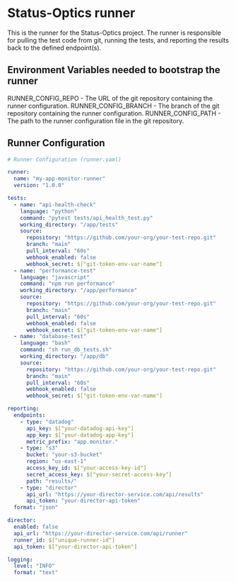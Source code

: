 # Status-Optics runner
This is the runner for the Status-Optics project. The runner is responsible for pulling the test code from git, running the tests, and reporting the results back to the defined endpoint(s).

## Environment Variables needed to bootstrap the runner
RUNNER_CONFIG_REPO - The URL of the git repository containing the runner configuration.
RUNNER_CONFIG_BRANCH - The branch of the git repository containing the runner configuration.
RUNNER_CONFIG_PATH - The path to the runner configuration file in the git repository.


## Runner Configuration
```yaml
# Runner Configuration (runner.yaml)

runner:
  name: "my-app-monitor-runner"
  version: "1.0.0"

tests:
  - name: "api-health-check"
    language: "python"
    command: "pytest tests/api_health_test.py"
    working_directory: "/app/tests"
    source:
      repository: "https://github.com/your-org/your-test-repo.git"
      branch: "main"
      pull_interval: "60s"
      webhook_enabled: false
      webhook_secret: $["git-token-env-var-name"]
  - name: "performance-test"
    language: "javascript"
    command: "npm run performance"
    working_directory: "/app/performance"
    source:
      repository: "https://github.com/your-org/your-test-repo.git"
      branch: "main"
      pull_interval: "60s"
      webhook_enabled: false
      webhook_secret: $["git-token-env-var-name"]
  - name: "database-test"
    language: "bash"
    command: "sh run_db_tests.sh"
    working_directory: "/app/db"
    source:
      repository: "https://github.com/your-org/your-test-repo.git"
      branch: "main"
      pull_interval: "60s"
      webhook_enabled: false
      webhook_secret: $["git-token-env-var-name"]

reporting:
  endpoints:
    - type: "datadog"
      api_key: $["your-datadog-api-key"]
      app_key: $["your-datadog-app-key"]
      metric_prefix: "app.monitor."
    - type: "s3"
      bucket: "your-s3-bucket"
      region: "us-east-1"
      access_key_id: $["your-access-key-id"]
      secret_access_key: $["your-secret-access-key"]
      path: "results/"
    - type: "director"
      api_url: "https://your-director-service.com/api/results"
      api_token: "your-director-api-token"
  format: "json"

director:
  enabled: false
  api_url: "https://your-director-service.com/api/runner"
  runner_id: $["unique-runner-id"]
  api_token: $["your-director-api-token"]

logging:
  level: "INFO"
  format: "text"
```

